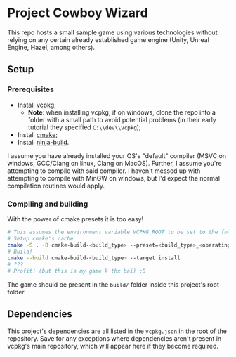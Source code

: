# Project Cowboy Wizard

This repo hosts a small sample game using various technologies without relying on any certain already established game
engine (Unity, Unreal Engine, Hazel, among others).

## Setup

### Prerequisites

- Install [vcpkg](https://vcpkg.io/);
	- **Note**: when installing vcpkg, if on windows, clone the repo into a folder with a small path to avoid
	potential problems (in their early tutorial they specified `C:\\dev\\vcpkg`);
- Install [cmake](https://cmake.org/);
- Install [ninja-build](https://ninja-build.org/).

I assume you have already installed your OS's "default" compiler (MSVC on windows, GCC/Clang on linux, Clang on MacOS).
Further, I assume you're attempting to compile with said compiler. I haven't messed up with attempting to compile with
MinGW on windows, but I'd expect the normal compilation routines would apply.

### Compiling and building

With the power of cmake presets it is too easy!

```bash
# This assumes the environment variable VCPKG_ROOT to be set to the folder where you cloned vcpkg to.
# Setup cmake's cache
cmake -S . -B cmake-build-<build_type> --preset=<build_type>_<operating_system>
# Build!
cmake --build cmake-build-<build_type> --target install
# ???
# Profit! (but this is my game k thx bai) :D
```

The game should be present in the `build/` folder inside this project's root folder.

## Dependencies

This project's dependencies are all listed in the `vcpkg.json` in the root of the repository. Save for any exceptions
where dependencies aren't present in vcpkg's main repository, which will appear here if they become required.